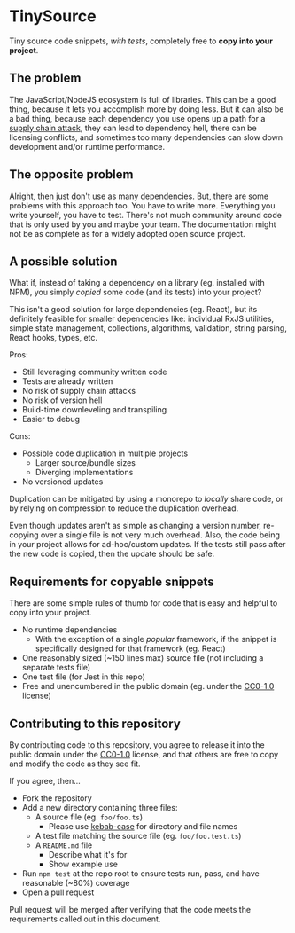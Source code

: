 # TinySource

Tiny source code snippets, _with tests_, completely free to **copy into your project**.

## The problem

The JavaScript/NodeJS ecosystem is full of libraries. This can be a good thing, because it lets you accomplish more by doing less. But it can also be a bad thing, because each dependency you use opens up a path for a [supply chain attack](https://blog.sonatype.com/npm-project-used-by-millions-hijacked-in-supply-chain-attack), they can lead to dependency hell, there can be licensing conflicts, and sometimes too many dependencies can slow down development and/or runtime performance.

## The opposite problem

Alright, then just don't use as many dependencies. But, there are some problems with this approach too. You have to write more. Everything you write yourself, you have to test. There's not much community around code that is only used by you and maybe your team. The documentation might not be as complete as for a widely adopted open source project.

## A possible solution

What if, instead of taking a dependency on a library (eg. installed with NPM), you simply _copied_ some code (and its tests) into your project?

This isn't a good solution for large dependencies (eg. React), but its definitely feasible for smaller dependencies like: individual RxJS utilities, simple state management, collections, algorithms, validation, string parsing, React hooks, types, etc.

Pros:

- Still leveraging community written code
- Tests are already written
- No risk of supply chain attacks
- No risk of version hell
- Build-time downleveling and transpiling
- Easier to debug

Cons:

- Possible code duplication in multiple projects
    - Larger source/bundle sizes
    - Diverging implementations
- No versioned updates

Duplication can be mitigated by using a monorepo to _locally_ share code, or by relying on compression to reduce the duplication overhead.

Even though updates aren't as simple as changing a version number, re-copying over a single file is not very much overhead. Also, the code being in your project allows for ad-hoc/custom updates. If the tests still pass after the new code is copied, then the update should be safe.

## Requirements for copyable snippets

There are some simple rules of thumb for code that is easy and helpful to copy into your project.

- No runtime dependencies
  - With the exception of a single _popular_ framework, if the snippet is specifically designed for that framework (eg. React)
- One reasonably sized (~150 lines max) source file (not including a separate tests file)
- One test file (for Jest in this repo)
- Free and unencumbered in the public domain (eg. under the [CC0-1.0](https://creativecommons.org/publicdomain/zero/1.0/legalcode.txt) license)

## Contributing to this repository

By contributing code to this repository, you agree to release it into the public domain under the [CC0-1.0](https://creativecommons.org/publicdomain/zero/1.0/legalcode.txt) license, and that others are free to copy and modify the code as they see fit.

If you agree, then...

- Fork the repository
- Add a new directory containing three files:
  - A source file (eg. `foo/foo.ts`)
    - Please use [kebab-case](https://en.wiktionary.org/wiki/kebab_case) for directory and file names
  - A test file matching the source file (eg. `foo/foo.test.ts`)
  - A `README.md` file
    - Describe what it's for
    - Show example use
- Run `npm test` at the repo root to ensure tests run, pass, and have reasonable (~80%) coverage
- Open a pull request

Pull request will be merged after verifying that the code meets the requirements called out in this document.
